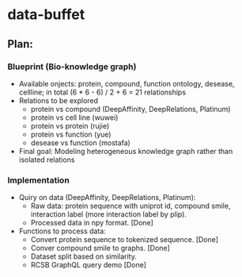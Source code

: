 # data-buffet

## Plan:


### Blueprint (Bio-knowledge graph)
* Available onjects: protein, compound, function ontology, desease, cellline; in total (6 * 6 - 6) / 2 + 6 = 21 relationships
* Relations to be explored
  * protein vs compound (DeepAffinity, DeepRelations, Platinum)
  * protein vs cell line (wuwei)
  * protein vs protein (rujie)
  * protein vs function (yue)
  * desease vs function (mostafa)
* Final goal: Modeling heterogeneous knowledge graph rather than isolated relations


### Implementation
* Quiry on data (DeepAffinity, DeepRelations, Platinum):
  * Raw data: protein sequence with uniprot id, compound smile, interaction label (more interaction label by plip).
  * Processed data in npy format. [Done]
* Functions to process data:
  * Convert protein sequence to tokenized sequence. [Done]
  * Conver compound smile to graphs. [Done]
  * Dataset split based on similarity.
  * RCSB GraphQL query demo [Done]
